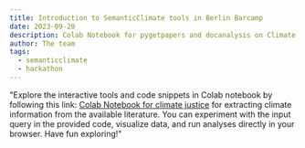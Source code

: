 ```yaml
---
title: Introduction to SemanticClimate tools in Berlin Barcamp
date: 2023-09-20
description: Colab Notebook for pygetpapers and docanalysis on Climate Justice 
author: The team
tags:
  - semanticclimate
  - hackathon
---
```



"Explore the interactive tools and code snippets in Colab notebook by following this link: [Colab Notebook for climate justice](https://colab.research.google.com/drive/12ixmez8zh288hBGzwWmBaj29leeuQRD7#scrollTo=THyLJArMaLDi) for extracting climate information from the available literature. You can experiment with the input query in the provided code, visualize data, and run analyses directly in your browser. Have fun exploring!"

